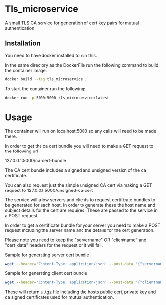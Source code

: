 # Tls_microservice

A small TLS CA service for generation of cert key pairs for mutual authentication

## Installation

You need to have docker installed to run this.

In the same directory as the DockerFile run the following command to build the container image.

```bash
docker build --tag tls_microservice .
```
  To  start the container run the following:
```bash
docker run -p 5000:5000 tls_microservice:latest
```
# Usage
The container will run on localhost:5000 so any calls will need to be made there.

In order to get the ca cert bundle you will need to make a GET request to the following url

127.0.0.1:5000/ca-cert-bundle

The CA cert bundle includes a signed and unsigned version of the ca certificate.

You can also request just the simple unsigned CA cert via making a GET request to
127.0.0.1:5000/unsigned-ca-cert

The service will allow servers and clients to request certificate bundles to be generated for each host. In order to generate these the host name and subject details for the cert are required. These are passed to the service in a POST request.

In order to get a certificate bundle for your server you need to make a POST request including the server name and the details for the cert generation.

Please note you need to keep the "servername" OR "clientname" and "cert_data" headers for the request or it will fail.

Sample for generating server cert bundle
```bash
wget --header='Content-Type: application/json' --post-data '{"servername":"server5", "cert_data": "/C=IE/ST=WD/L=Kill/O=Mine/OU=TBD/CN=tls_microservice/emailAddress=test@testable.test"}' -O server.tgz http://localhost:5000/server-cert-bundle
```

Sample for generating client cert bundle
```bash
wget --header='Content-Type: application/json' --post-data '{"clientname":"client2", "cert_data": "/C=IE/ST=WD/L=Kill/O=Mine/OU=TBD/CN=tls_microservice/emailAddress=test@testable.test"}' -O server.tgz http://localhost:5000/client-cert-bundle
```

These will return a .tgz file including the hosts public cert, private key and ca signed certificates used for mutual authentication.

